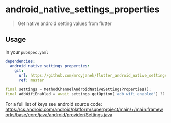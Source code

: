 # android_native_settings_properties

> Get native android setting values from flutter

## Usage

In your `pubspec.yaml`

```yaml
dependencies:
  android_native_settings_properties:
    git:
      url: https://github.com/mrcyjanek/flutter_android_native_settings_properties
      ref: master
```

```dart
final settings = MethodChannelAndroidNativeSettingsProperties();
final adbWifiEnabled = await settings.getOption('adb_wifi_enabled') ?? "0"; // returns null on error or non-android platforms
```

For a full list of keys see android source code: https://cs.android.com/android/platform/superproject/main/+/main:frameworks/base/core/java/android/provider/Settings.java